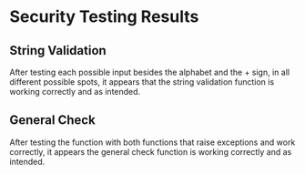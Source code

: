 # Security Testing Results

## String Validation
After testing each possible input besides the alphabet and the + sign, in all different possible spots, it appears that the string validation function is working correctly and as intended.

## General Check
After testing the function with both functions that raise exceptions and work correctly, it appears the general check function is working correctly and as intended.
